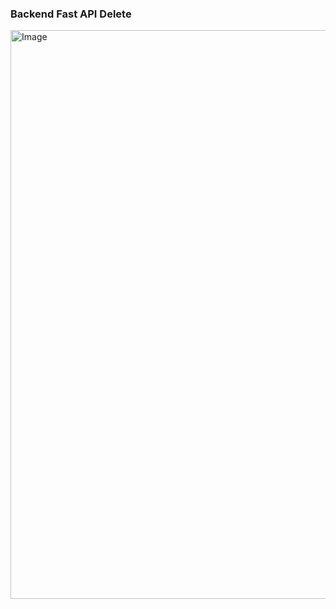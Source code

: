 ### Backend Fast API Delete

<img width="1911" height="910" alt="Image" src="https://github.com/user-attachments/assets/dde2b88f-c93d-421d-827b-fbf2b9bdd231" /> 
